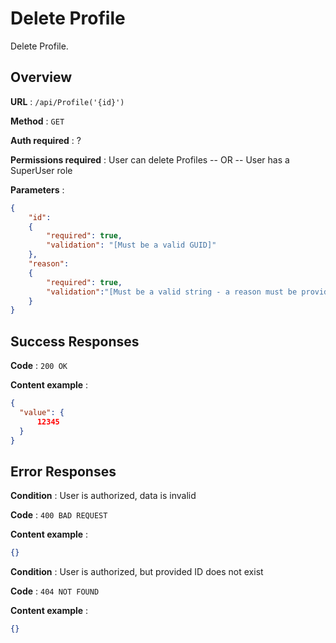 # Delete Profile

Delete Profile.

## Overview

**URL** : `/api/Profile('{id}')`

**Method** : `GET`

**Auth required** : ?

**Permissions required** : User can delete Profiles  -- OR -- User has a SuperUser role

**Parameters** :

```json
{
    "id":
    {
        "required": true,
        "validation": "[Must be a valid GUID]"
    },
    "reason":
    {
        "required": true,
        "validation":"[Must be a valid string - a reason must be provided in the request]"
    }
}
```

## Success Responses

**Code** : `200 OK`

**Content example** :

```json
{
  "value": {
      12345
  }
}
```

## Error Responses

**Condition** : User is authorized, data is invalid

**Code** : `400 BAD REQUEST`

**Content example** :

```json
{}
```

**Condition** : User is authorized, but provided ID does not exist

**Code** : `404 NOT FOUND`

**Content example** :

```json
{}
```
